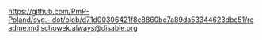 https://github.com/PmP-Poland/svg.-.dot/blob/d71d00306421f8c8860bc7a89da53344623dbc51/readme.md
schowek.always@disable.org
